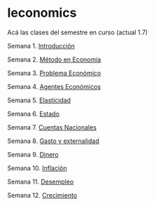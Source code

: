 # Ieconomics

Acá las clases del semestre en curso (actual 1.7)

Semana 1. [Introducción](https://keynes37.github.io/Ieconomics/Clases/Clase-intro.html#1)

Semana 2. [Método en Economía](https://keynes37.github.io/Ieconomics/Clases/Clase02.html#1)

Semana 3. [Problema Económico](https://keynes37.github.io/Ieconomics/Clases/Clase03.html#1)

Semana 4. [Agentes Económicos](https://keynes37.github.io/Ieconomics/Clases/Clase04.html#1)

Semana 5. [Elasticidad](https://keynes37.github.io/Ieconomics/Clases/Clase05.html#1)

Semana 6. [Estado](https://keynes37.github.io/Ieconomics/Clases/Clase06.html#1)

Semana 7. [Cuentas Nacionales](https://keynes37.github.io/Ieconomics/Clases/Clase07.html#1)

Semana 8. [Gasto y externalidad](https://keynes37.github.io/Ieconomics/Clases/Clase09.html#1)

Semana 9. [Dinero](https://keynes37.github.io/Ieconomics/Clases/Clase08.html#1)

Semana 10. [Inflación](https://keynes37.github.io/Ieconomics/Clases/Clase10.html#1)

Semana 11. [Desempleo](https://keynes37.github.io/Ieconomics/Clases/Clase11.html#1)

Semana 12. [Crecimiento](https://keynes37.github.io/Ieconomics/Clases/Clase12.html#1)
